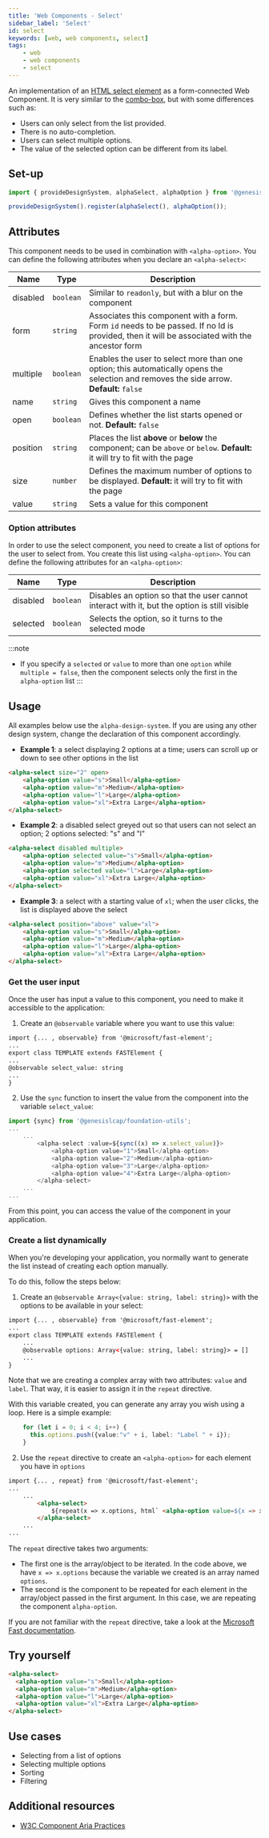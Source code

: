```yaml
---
title: 'Web Components - Select'
sidebar_label: 'Select'
id: select
keywords: [web, web components, select]
tags:
    - web
    - web components
    - select
---
```


<div class="select-examples">

An implementation of an [HTML select element](https://developer.mozilla.org/en-US/docs/Web/HTML/Element/select) as a form-connected Web Component. It is very similar to the [combo-box](../combobox/), but with some differences such as:

- Users can only select from the list provided.
- There is no auto-completion.
- Users can select multiple options.
- The value of the selected option can be different from its label.

## Set-up

```ts
import { provideDesignSystem, alphaSelect, alphaOption } from '@genesislcap/alpha-design-system';

provideDesignSystem().register(alphaSelect(), alphaOption());
```

## Attributes

This component needs to be used in combination with `<alpha-option>`. You can define the following attributes when you declare an `<alpha-select>`: 

| Name     | Type      | Description                                                                                                                              |
|----------|-----------|------------------------------------------------------------------------------------------------------------------------------------------|
| disabled | `boolean` | Similar to `readonly`, but with a blur on the component                                                                                  |
| form     | `string`  | Associates this component with a form. Form `id` needs to be passed. If no Id is provided, then it will be associated with the ancestor form  |
| multiple | `boolean` | Enables the user to select more than one option; this automatically opens the selection and removes the side arrow. **Default:** `false` | 
| name     | `string`  | Gives this component a name                                                                                                              |
| open     | `boolean` | Defines whether the list starts opened or not. **Default:** `false`                                                                      |
| position | `string`  | Places the list **above** or **below** the component; can be `above` or `below`. **Default:** it will try to fit with the page           | 
| size     | `number`  | Defines the maximum number of options to be displayed. **Default:** it will try to fit with the page                                     | 
| value    | `string`  | Sets a value for this component                                                                                                          | 


### Option attributes

In order to use the select component, you need to create a list of options for the user to select from. You create this list using `<alpha-option>`. You can define the following attributes for an `<alpha-option>`:

| Name     | Type      | Description                                                                                  |
|----------|-----------|----------------------------------------------------------------------------------------------|
| disabled | `boolean` | Disables an option so that the user cannot interact with it, but the option is still visible |
| selected | `boolean` | Selects the option, so it turns to the selected mode                                         |

:::note
- If you specify a `selected` or `value` to more than one `option` while `multiple = false`, then the component selects only the first in the `alpha-option` list
:::

## Usage
All examples below use the `alpha-design-system`. If you are using any other design system, change the declaration of this component accordingly.

- **Example 1**: a select displaying 2 options at a time; users can scroll up or down to see other options in the list
```html title="Example 1"
<alpha-select size="2" open>
    <alpha-option value="s">Small</alpha-option>
    <alpha-option value="m">Medium</alpha-option>
    <alpha-option value="l">Large</alpha-option>
    <alpha-option value="xl">Extra Large</alpha-option>
</alpha-select>
```
- **Example 2**: a disabled select greyed out so that users can not select an option; 2 options selected: "s" and "l"
```html title="Example 2"
<alpha-select disabled multiple>
    <alpha-option selected value="s">Small</alpha-option>
    <alpha-option value="m">Medium</alpha-option>
    <alpha-option selected value="l">Large</alpha-option>
    <alpha-option value="xl">Extra Large</alpha-option>
</alpha-select>
```
- **Example 3**: a select with a starting value of `xl`; when the user clicks, the list is displayed above the select
```html title="Example 3"
<alpha-select position="above" value="xl">
    <alpha-option value="s">Small</alpha-option>
    <alpha-option value="m">Medium</alpha-option>
    <alpha-option value="l">Large</alpha-option>
    <alpha-option value="xl">Extra Large</alpha-option>
</alpha-select>
```

### Get the user input
Once the user has input a value to this component, you need to make it accessible to the application:

1. Create an `@observable` variable where you want to use this value:

```html {1,5}
import {... , observable} from '@microsoft/fast-element';
...
export class TEMPLATE extends FASTElement {
...
@observable select_value: string
...
}
```

2. Use the `sync` function to insert the value from the component into the variable `select_value`:

```typescript tile="Example 4" {1,4-9}
import {sync} from '@genesislcap/foundation-utils';
...
    ...
        <alpha-select :value=${sync((x) => x.select_value)}>
            <alpha-option value="1">Small</alpha-option>
            <alpha-option value="2">Medium</alpha-option>
            <alpha-option value="3">Large</alpha-option>
            <alpha-option value="4">Extra Large</alpha-option>
        </alpha-select>
    ...
...    
```

From this point, you can access the value of the component in your application.

### Create a list dynamically
When you're developing your application, you normally want to generate the list instead of creating each option manually.

To do this, follow the steps below:

1. Create an `@observable Array<{value: string, label: string}>` with the options to be available in your select:

```html {1,5}
import {... , observable} from '@microsoft/fast-element';
...
export class TEMPLATE extends FASTElement {
    ...
    @observable options: Array<{value: string, label: string}> = []
    ...
}
```

Note that we are creating a complex array with two attributes: `value` and `label`. That way, it is easier to assign it in the `repeat` directive.

With this variable created, you can generate any array you wish using a loop. Here is a simple example:

``` typescript
    for (let i = 0; i < 4; i++) {
      this.options.push({value:"v" + i, label: "Label " + i});
    }
```

2. Use the `repeat` directive to create an `<alpha-option>` for each element you have in `options`

```html {1,5}
import {... , repeat} from '@microsoft/fast-element';
...
    ...
        <alpha-select>
            ${repeat(x => x.options, html` <alpha-option value=${x => x.value}>${x => x.label}</alpha-option>`)}
        </alpha-select>
    ...
...    
```

The `repeat` directive takes two arguments:
- The first one is the array/object to be iterated. In the code above, we have `x => x.options` because the variable we created is an array named `options`.
- The second is the component to be repeated for each element in the array/object passed in the first argument. In this case, we are repeating the component `alpha-option`.


If you are not familiar with the `repeat` directive, take a look at the [Microsoft Fast documentation](https://www.fast.design/docs/fast-element/using-directives/#the-repeat-directive).

## Try yourself

```html title="try yourself" live
<alpha-select>
  <alpha-option value="s">Small</alpha-option>
  <alpha-option value="m">Medium</alpha-option>
  <alpha-option value="l">Large</alpha-option>
  <alpha-option value="xl">Extra Large</alpha-option>
</alpha-select>
```

## Use cases

- Selecting from a list of options
- Selecting multiple options
- Sorting
- Filtering

## Additional resources

- [W3C Component Aria Practices](https://www.w3.org/TR/wai-aria-practices-1.1/#Listbox)

</div>

